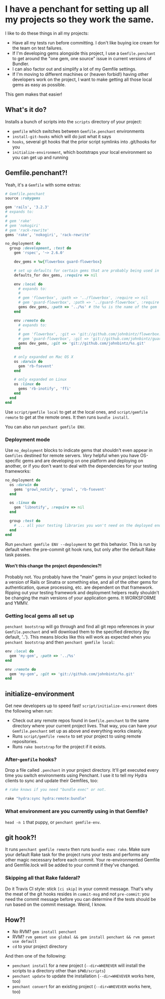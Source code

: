 # I have a penchant for setting up all my projects so they work the same.

I like to do these things in all my projects:

* Have all my tests run before committing. I don't like buying ice cream for the team on test failures.
* If I'm developing gems alongside this project, I use a `Gemfile.penchant` to get around the "one gem, one source" issue in
  current versions of Bundler.
* I can also factor out and simplify a lot of my Gemfile settings.
* If I'm moving to different machines or (heaven forbid!) having other developers work on the project, I want to make
  getting all those local gems as easy as possible.

This gem makes that easier!

## What's it do?

Installs a bunch of scripts into the `scripts` directory of your project:

* `gemfile` which switches between `Gemfile.penchant` environments
* `install-git-hooks` which will do just what it says
* `hooks`, several git hooks that the prior script symlinks into .git/hooks for you
* `initialize-environment`, which bootstraps your local environment so you can get up and running

## Gemfile.penchant?!

Yeah, it's a `Gemfile` with some extras:

``` ruby
# Gemfile.penchant
source :rubygems

gem 'rails', '3.2.3'
# expands to:
#
# gem 'rake'
# gem 'nokogiri'
# gem 'rack-rewrite'
gems 'rake', 'nokogiri', 'rack-rewrite'

no_deployment do
  group :development, :test do
    gem 'rspec', '~> 2.6.0'

    dev_gems = %w{flowerbox guard-flowerbox}

    # set up defaults for certain gems that are probably being used in envs
    defaults_for dev_gems, :require => nil

    env :local do
      # expands to:
      #
      # gem 'flowerbox', :path => '../flowerbox', :require => nil
      # gem 'guard-flowerbox', :path => '../guard-flowerbox', :require => nil
      gems dev_gems, :path => '../%s' # the %s is the name of the gem
    end

    env :remote do
      # expands to:
      #
      # gem 'flowerbox', :git => 'git://github.com/johnbintz/flowerbox.git', :require => nil
      # gem 'guard-flowerbox', :git => 'git://github.com/johnbintz/guard-flowerbox.git', :require => nil
      gems dev_gems, :git => 'git://github.com/johnbintz/%s.git'
    end

    # only expanded on Mac OS X
    os :darwin do
      gem 'rb-fsevent'
    end

    # only expanded on Linux
    os :linux do
      gems 'rb-inotify', 'ffi'
    end
  end
end
```

Use `script/gemfile local` to get at the local ones, and `script/gemfile remote` to get at the remote ones.
It then runs `bundle install`.

You can also run `penchant gemfile ENV`.

### Deployment mode

Use `no_deployment` blocks to indicate gems that shouldn't even appear in `Gemfiles` destined for
remote servers. *Very* helpful when you have OS-specific gems and are developing on one platform
and deploying on another, or if you don't want to deal with the dependencies for your testing
frameworks:

``` ruby
no_deployment do
  os :darwin do
    gems 'growl_notify', 'growl', 'rb-fsevent'
  end

  os :linux do
    gem 'libnotify', :require => nil
  end

  group :test do
    # ... all your testing libraries you won't need on the deployed end ...
  end
end
```

Run `penchant gemfile ENV --deployment` to get this behavior. This is run by default when the
pre-commit git hook runs, but only after the default Rake task passes.

#### Won't this change the project dependencies?!

Probably not. You probably have the "main" gems in your project locked to a version of Rails or
Sinatra or something else, and all of the other gems for authentication, queue processing, etc. are
dependent on that framework. Ripping out your testing framework and deployment helpers really
shouldn't be changing the main versions of your application gems. It WORKSFORME and YMMV.

### Getting local gems all set up

`penchant bootstrap` will go through and find all git repo references in your `Gemfile.penchant` and
will download them to the specified directory (by default, '..'). This means blocks like this
will work as expected when you `penchant bootstrap` and then `penchant gemfile local`:

``` ruby
env :local do
  gem 'my-gem', :path => '../%s'
end

env :remote do
  gem 'my-gem', :git => 'git://github.com/johnbintz/%s.git'
end
```

## initialize-environment

Get new developers up to speed fast! `script/initialize-environment` does the following when run:

* Check out any remote repos found in `Gemfile.penchant` to the same directory where your current project lives.
  That way, you can have your `Gemfile.penchant` set up as above and everything works cleanly.
* Runs `script/gemfile remote` to set your project to using remote repositories.
* Runs `rake bootstrap` for the project if it exists.

### After-`gemfile` hooks?

Drop a file called `.penchant` in your project directory. It'll get executed every time you switch environments using
Penchant. I use it to tell my Hydra clients to sync and update their Gemfiles, too:

``` ruby
# rake knows if you need "bundle exec" or not.

rake "hydra:sync hydra:remote:bundle"
```

### What environment are you currently using in that Gemfile?

`head -n 1` that puppy, or `penchant gemfile-env`.

## git hook?!

It runs `penchant gemfile remote` then runs `bundle exec rake`. Make sure your default Rake task for the project runs your
tests and performs any other magic necessary before each commit. Your re-environmented Gemfile and Gemfile.lock will be added
to your commit if they've changed.

### Skipping all that Rake falderal?

Do it Travis CI style: stick `[ci skip]` in your commit message. That's why the meat of the git hooks resides in
`commit-msg` and not `pre-commit`: you need the commit message before you can determine if the tests should be run
based on the commit message. Weird, I know.

## How?!

* No RVM? `gem install penchant`
* RVM? `rvm gemset use global && gem install penchant && rvm gemset use default`
* `cd` to your project directory

And then one of the following:

* `penchant install` for a new project (`--dir=WHEREVER` will install the scripts to a directory other than `$PWD/scripts`)
* `penchant update` to update the installation (`--dir=WHEVEVER` works here, too)
* `penchant convert` for an existing project (`--dir=WHEVEVER` works here, too)

